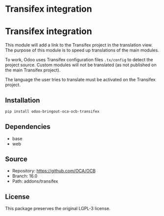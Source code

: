 # Transifex integration


Transifex integration
=====================
This module will add a link to the Transifex project in the translation view.
The purpose of this module is to speed up translations of the main modules.

To work, Odoo uses Transifex configuration files `.tx/config` to detect the
project source. Custom modules will not be translated (as not published on
the main Transifex project).

The language the user tries to translate must be activated on the Transifex
project.
        

## Installation

```bash
pip install odoo-bringout-oca-ocb-transifex
```

## Dependencies

- base
- web

## Source

- Repository: https://github.com/OCA/OCB
- Branch: 16.0
- Path: addons/transifex

## License

This package preserves the original LGPL-3 license.
